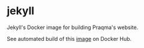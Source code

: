 # jekyll

Jekyll's Docker image for building Praqma's website.

See automated build of this [image](https://hub.docker.com/r/praqma/jekyll/) on Docker Hub.
